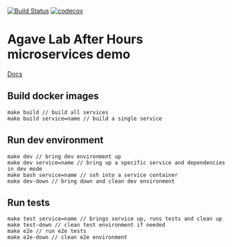[![Build Status](https://travis-ci.org/agave/ah-microservices.svg?branch=master)](https://travis-ci.org/agave/ah-microservices) [![codecov](https://codecov.io/gh/agave/ah-microservices/branch/master/graph/badge.svg)](https://codecov.io/gh/agave/ah-microservices)
# Agave Lab After Hours microservices demo

[Docs](/docs/README.md)

## Build docker images

```
make build // build all services
make build service=name // build a single service
```

## Run dev environment

```
make dev // bring dev environment up
make dev service=name // bring up a specific service and dependencies in dev mode
make bash service=name // ssh into a service container
make dev-down // bring down and clean dev environment
```

## Run tests

```
make test service=name // brings service up, runs tests and clean up
make test-down // clean test environment if needed
make e2e // run e2e tests
make e2e-down // clean e2e environment
```
